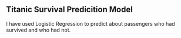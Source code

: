 <h2>Titanic Survival Predicition Model </h2>
<p> I have used Logistic Regression to predict about passengers who had survived and who had not.</p>
